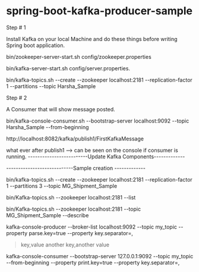 # spring-boot-kafka-producer-sample

Step # 1 

Install Kafka on your local Machine and do these things before writing Spring boot application.

bin/zookeeper-server-start.sh config/zookeeper.properties

bin/kafka-server-start.sh config/server.properties.

bin/kafka-topics.sh --create --zookeeper localhost:2181 --replication-factor 1 --partitions --topic Harsha_Sample

Step # 2 

A Consumer that will show message posted.

bin/kafka-console-consumer.sh --bootstrap-server localhost:9092 --topic Harsha_Sample --from-beginning 


http://localhost:8082/kafka/publish1/FirstKafkaMessage 

what ever after publish1 —> can be seen on the console if consumer is running.
-------------------------Update Kafka Components-------------

----------------------------Sample creation -------------

bin/kafka-topics.sh --create --zookeeper localhost:2181 --replication-factor 1 --partitions 3 --topic MG_Shipment_Sample

bin/Kafka-topics.sh --zookeeper localhost:2181 --list

bin/Kafka-topics.sh --zookeeper localhost:2181 --topic MG_Shipment_Sample --describe


kafka-console-producer --broker-list localhost:9092 --topic my_topic --property parse.key=true --property key.separator=,
> key,value
> another key,another value


kafka-console-consumer --bootstrap-server 127.0.0.1:9092 --topic my_topic --from-beginning --property print.key=true --property key.separator=,





